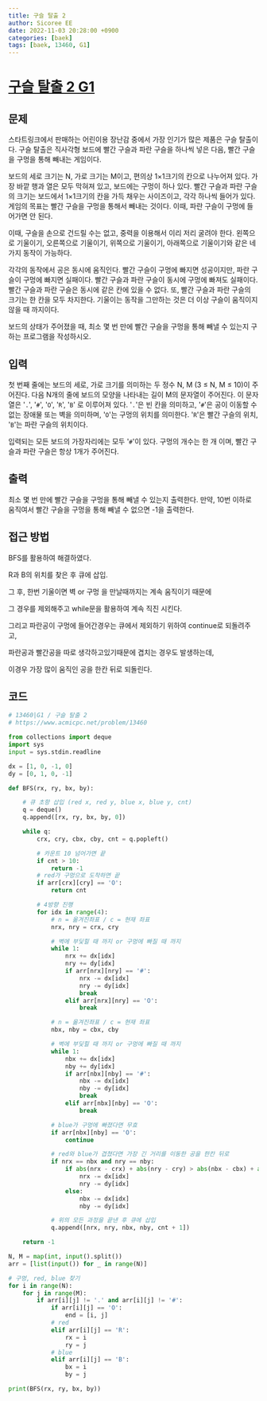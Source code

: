 ```yaml
---
title: 구슬 탈출 2
author: Sicoree EE
date: 2022-11-03 20:28:00 +0900
categories: [baek]
tags: [baek, 13460, G1]
---
```


# [구슬 탈출 2 G1](https://www.acmicpc.net/problem/13460)

## 문제

스타트링크에서 판매하는 어린이용 장난감 중에서 가장 인기가 많은 제품은 구슬 탈출이다. 구슬 탈출은 직사각형 보드에 빨간 구슬과 파란 구슬을 하나씩 넣은 다음, 빨간 구슬을 구멍을 통해 빼내는 게임이다.

보드의 세로 크기는 N, 가로 크기는 M이고, 편의상 1×1크기의 칸으로 나누어져 있다. 가장 바깥 행과 열은 모두 막혀져 있고, 보드에는 구멍이 하나 있다. 빨간 구슬과 파란 구슬의 크기는 보드에서 1×1크기의 칸을 가득 채우는 사이즈이고, 각각 하나씩 들어가 있다. 게임의 목표는 빨간 구슬을 구멍을 통해서 빼내는 것이다. 이때, 파란 구슬이 구멍에 들어가면 안 된다.

이때, 구슬을 손으로 건드릴 수는 없고, 중력을 이용해서 이리 저리 굴려야 한다. 왼쪽으로 기울이기, 오른쪽으로 기울이기, 위쪽으로 기울이기, 아래쪽으로 기울이기와 같은 네 가지 동작이 가능하다.

각각의 동작에서 공은 동시에 움직인다. 빨간 구슬이 구멍에 빠지면 성공이지만, 파란 구슬이 구멍에 빠지면 실패이다. 빨간 구슬과 파란 구슬이 동시에 구멍에 빠져도 실패이다. 빨간 구슬과 파란 구슬은 동시에 같은 칸에 있을 수 없다. 또, 빨간 구슬과 파란 구슬의 크기는 한 칸을 모두 차지한다. 기울이는 동작을 그만하는 것은 더 이상 구슬이 움직이지 않을 때 까지이다.

보드의 상태가 주어졌을 때, 최소 몇 번 만에 빨간 구슬을 구멍을 통해 빼낼 수 있는지 구하는 프로그램을 작성하시오.

## 입력

첫 번째 줄에는 보드의 세로, 가로 크기를 의미하는 두 정수 N, M (3 ≤ N, M ≤ 10)이 주어진다. 다음 N개의 줄에 보드의 모양을 나타내는 길이 M의 문자열이 주어진다. 이 문자열은 '`.`', '`#`', '`O`', '`R`', '`B`' 로 이루어져 있다. '`.`'은 빈 칸을 의미하고, '`#`'은 공이 이동할 수 없는 장애물 또는 벽을 의미하며, '`O`'는 구멍의 위치를 의미한다. '`R`'은 빨간 구슬의 위치, '`B`'는 파란 구슬의 위치이다.

입력되는 모든 보드의 가장자리에는 모두 '`#`'이 있다. 구멍의 개수는 한 개 이며, 빨간 구슬과 파란 구슬은 항상 1개가 주어진다.

## 출력

최소 몇 번 만에 빨간 구슬을 구멍을 통해 빼낼 수 있는지 출력한다. 만약, 10번 이하로 움직여서 빨간 구슬을 구멍을 통해 빼낼 수 없으면 -1을 출력한다.

## 접근 방법

BFS를 활용하여 해결하였다.

R과 B의 위치를 찾은 후 큐에 삽입.

그 후, 한번 기울이면 벽 or 구멍 을 만날때까지는 계속 움직이기 때문에

그 경우를 제외해주고 while문을 활용하여 계속 직진 시킨다.

그리고 파란공이 구멍에 들어간경우는 큐에서 제외하기 위하여 continue로 되돌려주고,

파란공과 빨간공을 따로 생각하고있기때문에 겹치는 경우도 발생하는데,

이경우 가장 많이 움직인 공을 한칸 뒤로 되돌린다.

## 코드

```python
# 13460|G1 / 구슬 탈출 2
# https://www.acmicpc.net/problem/13460

from collections import deque
import sys
input = sys.stdin.readline

dx = [1, 0, -1, 0]
dy = [0, 1, 0, -1]

def BFS(rx, ry, bx, by):

    # 큐 초항 삽입 (red x, red y, blue x, blue y, cnt)
    q = deque()
    q.append([rx, ry, bx, by, 0])

    while q:
        crx, cry, cbx, cby, cnt = q.popleft()

        # 카운트 10 넘어가면 끝
        if cnt > 10:
            return -1
        # red가 구멍으로 도착하면 끝
        if arr[crx][cry] == 'O':
            return cnt

        # 4방향 진행
        for idx in range(4):
            # n = 옮겨진좌표 / c = 현재 좌표
            nrx, nry = crx, cry

            # 벽에 부딫힐 때 까지 or 구멍에 빠질 때 까지
            while 1:
                nrx += dx[idx]
                nry += dy[idx]
                if arr[nrx][nry] == '#':
                    nrx -= dx[idx]
                    nry -= dy[idx]
                    break
                elif arr[nrx][nry] == 'O':
                    break

            # n = 옮겨진좌표 / c = 현재 좌표
            nbx, nby = cbx, cby

            # 벽에 부딫힐 때 까지 or 구멍에 빠질 때 까지
            while 1:
                nbx += dx[idx]
                nby += dy[idx]
                if arr[nbx][nby] == '#':
                    nbx -= dx[idx]
                    nby -= dy[idx]
                    break
                elif arr[nbx][nby] == 'O':
                    break     

            # blue가 구멍에 빠졌다면 무효
            if arr[nbx][nby] == 'O':
                continue

            # red와 blue가 겹쳤다면 가장 긴 거리를 이동한 공을 한칸 뒤로
            if nrx == nbx and nry == nby:
                if abs(nrx - crx) + abs(nry - cry) > abs(nbx - cbx) + abs(nby - cby):
                    nrx -= dx[idx]
                    nry -= dy[idx]
                else:
                    nbx -= dx[idx]
                    nby -= dy[idx]

            # 위의 모든 과정을 끝낸 후 큐에 삽입
            q.append([nrx, nry, nbx, nby, cnt + 1])

    return -1

N, M = map(int, input().split())
arr = [list(input()) for _ in range(N)]

# 구멍, red, blue 찾기
for i in range(N):
    for j in range(M):
        if arr[i][j] != '.' and arr[i][j] != '#':
            if arr[i][j] == 'O':
                end = [i, j]
            # red
            elif arr[i][j] == 'R':
                rx = i
                ry = j
            # blue
            elif arr[i][j] == 'B':
                bx = i
                by = j

print(BFS(rx, ry, bx, by))
```
